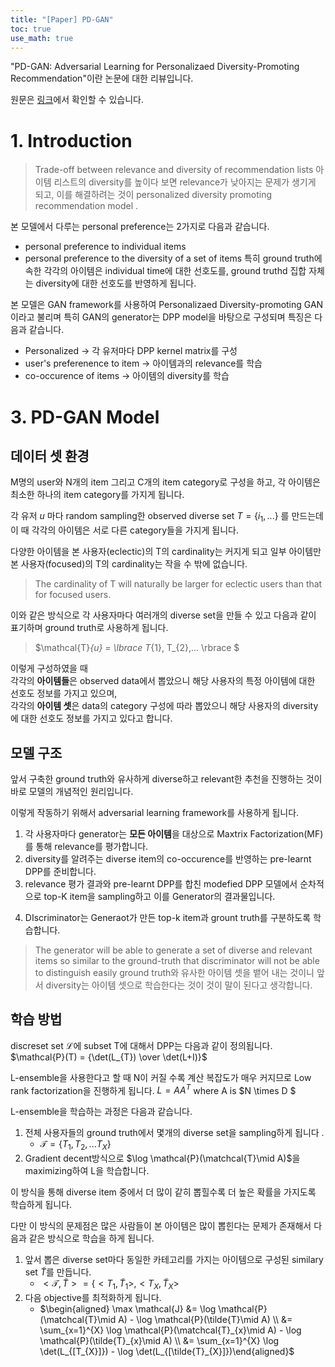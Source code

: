 ```yaml
---
title: "[Paper] PD-GAN"
toc: true
use_math: true
---
```


"PD-GAN: Adversarial Learning for Personalizaed Diversity-Promoting Recommendation"이란 논문에 대한 리뷰입니다.

원문은 [링크](https://www.ijcai.org/proceedings/2019/0537.pdf)에서 확인할 수 있습니다.

# 1. Introduction
> Trade-off between relevance and diversity of recommendation lists
아이템 리스트의 diversity를 높이다 보면 relevance가 낮아지는 문제가 생기게 되고, 이를 해결하려는 것이 personalized diversity promoting recommendation model .

본 모델에서 다루는 personal preference는 2가지로 다음과 같습니다.
- personal preference to individual items
- personal preference to the diversity of a set of items
특히 ground truth에 속한 각각의 아이템은 individual time에 대한 선호도를, ground truthd 집합 자체는 diversity에 대한 선호도를 반영하게 됩니다.

본 모델은 GAN framework를 사용하여 Personalizaed Diversity-promoting GAN이라고 불리며 특히 GAN의 generator는 DPP model을 바탕으로 구성되며 특징은 다음과 같습니다.
- Personalized -> 각 유저마다 DPP kernel matrix를 구성
- user's preferenence to item -> 아이템과의 relevance를 학습
- co-occurence of items -> 아이템의 diversity를 학습

<!-- ## Co-occurence of item
1. Ground truth 데이터 셋 구축
모든 유저가 본 데이터들 중에서 random sampling하여 diverse set만듭니다. 

다만 많이 본 아이템이 많이 뽑힐 가능성이 있기 때문에 diverse set마다 비슷한 아이템을 random sample하여 similar set도 만들게 됩니다.

이렇게 한  -->

# 3. PD-GAN Model
## 데이터 셋 환경
M명의 user와 N개의 item 그리고 C개의 item category로 구성을 하고, 각 아이템은 최소한 하나의 item category를 가지게 됩니다.

각 유저 $u$ 마다 random sampling한 observed diverse set $T = \lbrace i_{1}, ...\rbrace$ 를 만드는데 이 때 각각의 아이템은 서로 다른 category들을 가지게 됩니다. 

다양한 아이템을 본 사용자(eclectic)의 T의 cardinality는 커지게 되고 일부 아이템만 본 사용자(focused)의 T의 cardinality는 작을 수 밖에 없습니다.
> The cardinality of T will naturally be larger for eclectic users than that for focused users.

이와 같은 방식으로 각 사용자마다 여러개의 diverse set을 만들 수 있고 다음과 같이 표기하며 ground truth로 사용하게 됩니다. 
> $\mathcal{T}_{u} = \lbrace T_{1}, T_{2},... \rbrace $

이렇게 구성하였을 때 <br>
각각의 **아이템들**은 observed data에서 뽑았으니 해당 사용자의 특정 아이템에 대한 선호도 정보를 가지고 있으며, <br>
각각의 **아이템 셋**은 data의 category 구성에 따라 뽑았으니 해당 사용자의 diversity에 대한 선호도 정보를 가지고 있다고 합니다.

## 모델 구조 
앞서 구축한 ground truth와 유사하게 diverse하고 relevant한 추천을 진행하는 것이 바로 모델의 개념적인 원리입니다.

이렇게 작동하기 위해서 adversarial learning framework를 사용하게 됩니다.

1. 각 사용자마다 generator는 **모든 아이템**을 대상으로 Maxtrix Factorization(MF)를 통해 relevance를 평가합니다.
2. diversity를 알려주는 diverse item의 co-occurence를 반영하는 pre-learnt DPP를 준비합니다.
3. relevance 평가 결과와 pre-learnt DPP를 합친 modefied DPP 모델에서 순차적으로 top-K item을 sampling하고 이를 Generator의 결과물입니다.
<!-- 아마 kernel matrix와 합치는 것이지 않을까 생각 -->
4. DIscriminator는 Generaot가 만든 top-k item과 grount truth를 구분하도록 학습합니다.

> The generator will be able to generate a set of diverse and relevant items so similar to the ground-truth that discriminator will not be able to distinguish easily
ground truth와 유사한 아이템 셋을 뱉어 내는 것이니 앞서 diversity는 아이템 셋으로 학습한다는 것이 것이 말이 된다고 생각합니다. 

## 학습 방법
discreset set $\mathcal{L}$에 subset T에 대해서 DPP는 다음과 같이 정의됩니다.
$\mathcal{P}(T) = {\det(L_{T}) \over \det(L+I)}$

L-ensemble을 사용한다고 할 때 N이 커질 수록 계산 복잡도가 매우 커지므로 Low rank factorization을 진행하게 됩니다.
$L =AA^{T}$ where A is $N \times D $

L-ensemble을 학습하는 과정은 다음과 같습니다.
1. 전체 사용자들의 ground truth에서 몇개의 diverse set을 sampling하게 됩니다 .
    - $\mathcal{T} = \lbrace T_{1}, T_{2}, ... T_{X}\rbrace$ 
2. Gradient decent방식으로 $\log \mathcal{P}(\matchcal{T}\mid A)$을 maximizing하여 L을 학습합니다.

이 방식을 통해 diverse item 중에서 더 많이 같히 뽑힐수록 더 높은 확률을 가지도록 학습하게 됩니다. 

다만 이 방식의 문제점은 많은 사람들이 본 아이템은 많이 뽑힌다는 문제가 존재해서 다음과 같은 방식으로 학습을 하게 됩니다.

1. 앞서 뽑은 diverse set마다 동일한 카테고리를 가지는 아이템으로 구성된 similary set $\tilde{T}$를 만듭니다.
    - $< \mathcal{T},\tilde{T} > = \lbrace < T_{1},\tilde{T}_{1} >, < T_{X},\tilde{T}_{X} >$
2. 다음 objective를 최적화하게 됩니다. 
    - $\begin{aligned} \max \mathcal{J} &= \log \mathcal{P}(\matchcal{T}\mid A) - \log \mathcal{P}(\tilde{T}\mid A) \\
                                        &= \sum_{x=1}^{X} \log \mathcal{P}(\matchcal{T}_{x}\mid A) - \log \mathcal{P}(\tilde{T}_{x}\mid A) \\
                                        &= \sum_{x=1}^{X} \log \det(L_{[T_{X}]}) - \log \det(L_{[\tilde{T}_{X}]})\end{aligned}$
